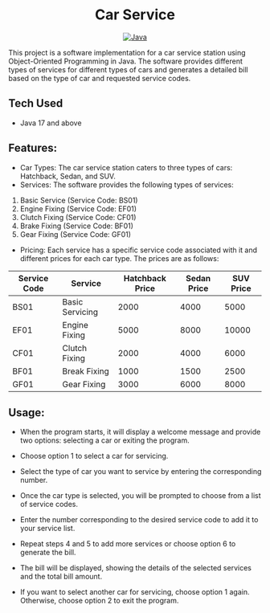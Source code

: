 <h1 align = "center"> Car Service </h1>
<p align="center">
<a href="Java url">
    <img alt="Java" src="https://img.shields.io/badge/Java->=17-darkblue.svg" />
</a>
</p>

This project is a software implementation for a car service station using Object-Oriented Programming in Java.
The software provides different types of services for different types of cars and generates a detailed bill based on the type of car and requested service codes.

## Tech Used
* Java 17 and above

## Features:

* Car Types: The car service station caters to three types of cars: Hatchback, Sedan, and SUV.
* Services: The software provides the following types of services:</br>
1. Basic Service (Service Code: BS01)</br>
2. Engine Fixing (Service Code: EF01)</br>
3. Clutch Fixing (Service Code: CF01)</br>
4. Brake Fixing (Service Code: BF01)</br>
5. Gear Fixing (Service Code: GF01)</br>
* Pricing: Each service has a specific service code associated with it and different prices for each car type. The prices are as follows:

|   Service Code	| Service  	        |   Hatchback Price	|  Sedan Price 	|   SUV Price	|
|---	            |---	              |---	              |---	          |---	        |
|  BS01 	        |  Basic Servicing 	|   2000	          |  4000	        |  5000 	    |
|   	 EF01       |   Engine Fixing 	|   5000	          |  8000 	      |   10000	    |
|   CF01	        |  Clutch Fixing   	|   2000	          |  4000 	      |   6000	    |
|   BF01	        |   Break Fixing  	|   1000	          |  1500         |   2500	    |
|   GF01        	|   	Gear Fixing   |    3000         	|  6000         |   8000    	|


## Usage:

* When the program starts, it will display a welcome message and provide two options: selecting a car or exiting the program.

* Choose option 1 to select a car for servicing.

* Select the type of car you want to service by entering the corresponding number.

* Once the car type is selected, you will be prompted to choose from a list of service codes.

* Enter the number corresponding to the desired service code to add it to your service list.

* Repeat steps 4 and 5 to add more services or choose option 6 to generate the bill.

* The bill will be displayed, showing the details of the selected services and the total bill amount.

* If you want to select another car for servicing, choose option 1 again. Otherwise, choose option 2 to exit the program.